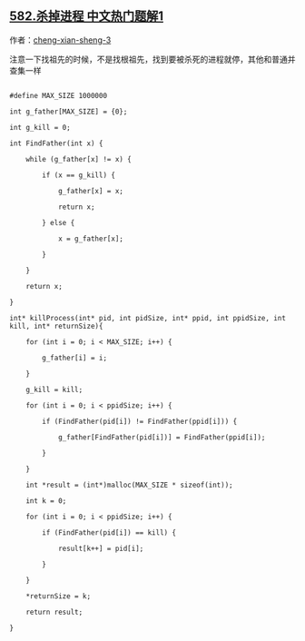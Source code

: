 ## [582.杀掉进程 中文热门题解1](https://leetcode.cn/problems/kill-process/solutions/100000/cyu-yan-bing-cha-ji-jie-fa-si-lu-bi-jiao-jian-dan-)

作者：[cheng-xian-sheng-3](https://leetcode.cn/u/cheng-xian-sheng-3)

注意一下找祖先的时候，不是找根祖先，找到要被杀死的进程就停，其他和普通并查集一样
```
#define MAX_SIZE 1000000
int g_father[MAX_SIZE] = {0};
int g_kill = 0;
int FindFather(int x) {
    while (g_father[x] != x) {
        if (x == g_kill) {
            g_father[x] = x;
            return x;
        } else {
            x = g_father[x];
        }
    }
    return x;
}
int* killProcess(int* pid, int pidSize, int* ppid, int ppidSize, int kill, int* returnSize){
    for (int i = 0; i < MAX_SIZE; i++) {
        g_father[i] = i;
    }
    g_kill = kill;
    for (int i = 0; i < ppidSize; i++) {
        if (FindFather(pid[i]) != FindFather(ppid[i])) {
            g_father[FindFather(pid[i])] = FindFather(ppid[i]);
        }
    }
    int *result = (int*)malloc(MAX_SIZE * sizeof(int));
    int k = 0;
    for (int i = 0; i < ppidSize; i++) {
        if (FindFather(pid[i]) == kill) {
            result[k++] = pid[i];
        }
    }
    *returnSize = k;
    return result;
}
```
